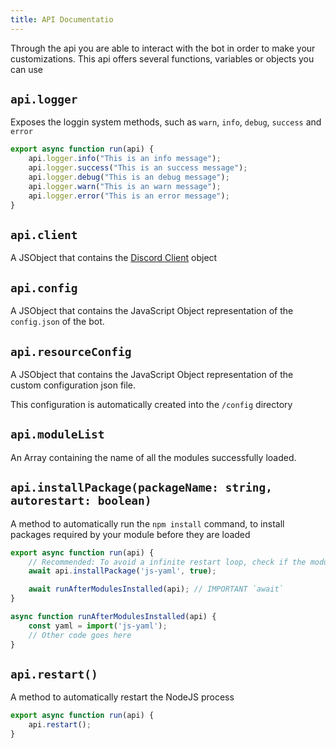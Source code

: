 ```yaml
---
title: API Documentatio
---
```

Through the api you are able to interact with the bot in order to make your customizations. This api offers several functions, variables or objects you can use

## `api.logger`
Exposes the loggin system methods, such as `warn`, `info`, `debug`, `success` and `error`

```js
export async function run(api) {
    api.logger.info("This is an info message");
    api.logger.success("This is an success message");
    api.logger.debug("This is an debug message");
    api.logger.warn("This is an warn message");
    api.logger.error("This is an error message");
}
```

## `api.client`
A JSObject that contains the [Discord Client](https://discord.js.org/docs/packages/discord.js/14.22.1/Client:Class) object

## `api.config`
A JSObject that contains the JavaScript Object representation of the `config.json` of the bot.

## `api.resourceConfig`
A JSObject that contains the JavaScript Object representation of the custom configuration json file. 

This configuration is automatically created into the `/config` directory

## `api.moduleList`
An Array containing the name of all the modules successfully loaded.

## `api.installPackage(packageName: string, autorestart: boolean)`
A method to automatically run the `npm install` command, to install packages required by your module before they are loaded

```js
export async function run(api) {
    // Recommended: To avoid a infinite restart loop, check if the module is already installed!
    await api.installPackage('js-yaml', true);

    await runAfterModulesInstalled(api); // IMPORTANT `await`
}

async function runAfterModulesInstalled(api) {
    const yaml = import('js-yaml');
    // Other code goes here
}
```

## `api.restart()`
A method to automatically restart the NodeJS process

```js
export async function run(api) {
    api.restart();
}